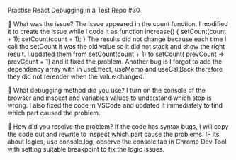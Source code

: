 Practise React Debugging in a Test Repo #30

📌 What was the issue?
The issue appeared in the count function. I modified it to create the issue while I code it as
function increase() {
setCount(count + 1);
setCount(count + 1);
}
The results did not change because each time I call the setCount it was the old value so it did not stack and show the right result. I updated them from setCount(count + 1) to setCount( prevCount => prevCount + 1) and it fixed the problem. Another bug is I forgot to add the dependency array with in useEffect, useMemo and useCallBack therefore they did not rerender when the value changed.

📌 What debugging method did you use?
I turn on the console of the browser and inspect and variables values to understand which step is wrong. I also fixed the code in VSCode and updated it immediately to find which part caused the problem.

📌 How did you resolve the problem?
If the code has syntax bugs, I will copy the code out and rewrite to inspect which part cause the problems. IF its about logics, use console.log, observe the console tab in Chrome Dev Tool with setting suitable breakpoint to fix the logic issues.
